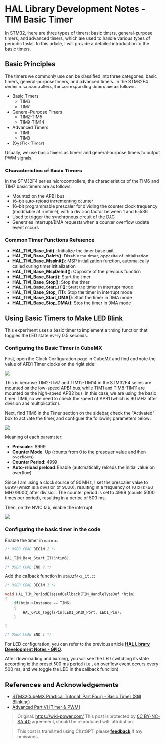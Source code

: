 # HAL Library Development Notes - TIM Basic Timer

In STM32, there are three types of timers: basic timers, general-purpose timers, and advanced timers, which are used to handle various types of periodic tasks. In this article, I will provide a detailed introduction to the basic timers.

## Basic Principles

The timers we commonly use can be classified into three categories: basic timers, general-purpose timers, and advanced timers. In the STM32F4 series microcontrollers, the corresponding timers are as follows:

- Basic Timers
  - TIM6
  - TIM7
- General-Purpose Timers
  - TIM2-TIM5
  - TIM9-TIM14
- Advanced Timers
  - TIM1
  - TIM8
- (SysTick Timer)

Usually, we use basic timers as timers and general-purpose timers to output PWM signals.

### Characteristics of Basic Timers

In the STM32F4 series microcontrollers, the characteristics of the TIM6 and TIM7 basic timers are as follows:

- Mounted on the APB1 bus
- 16-bit auto-reload incrementing counter
- 16-bit programmable prescaler for dividing the counter clock frequency (modifiable at runtime), with a division factor between 1 and 65536
- Used to trigger the synchronous circuit of the DAC
- Generates interrupt/DMA requests when a counter overflow update event occurs

### Common Timer Functions Reference

- **HAL_TIM_Base_Init()**: Initialize the timer base unit
- **HAL_TIM_Base_DeInit()**: Disable the timer, opposite of initialization
- **HAL_TIM_Base_MspInit()**: MSP initialization function, automatically called during timer initialization
- **HAL_TIM_Base_MspDeInit()**: Opposite of the previous function
- **HAL_TIM_Base_Start()**: Start the timer
- **HAL_TIM_Base_Stop()**: Stop the timer
- **HAL_TIM_Base_Start_IT()**: Start the timer in interrupt mode
- **HAL_TIM_Base_Stop_IT()**: Stop the timer in interrupt mode
- **HAL_TIM_Base_Start_DMA()**: Start the timer in DMA mode
- **HAL_TIM_Base_Stop_DMA()**: Stop the timer in DMA mode

## Using Basic Timers to Make LED Blink

This experiment uses a basic timer to implement a timing function that toggles the LED state every 0.5 seconds.

### Configuring the Basic Timer in CubeMX

First, open the Clock Configuration page in CubeMX and find and note the value of APB1 Timer clocks on the right side:

![](https://img.wiki-power.com/d/wiki-media/img/20210407152250.png)

This is because TIM2-TIM7 and TIM12-TIM14 in the STM32F4 series are mounted on the low-speed APB1 bus, while TIM1 and TIM8-TIM11 are mounted on the high-speed APB2 bus. In this case, we are using the basic timer TIM6, so we need to check the speed of APB1 (which is 90 MHz after division and multiplication).

Next, find TIM6 in the Timer section on the sidebar, check the "Activated" box to activate the timer, and configure the following parameters below:

![](https://img.wiki-power.com/d/wiki-media/img/20210407173136.png)

Meaning of each parameter:

- **Prescaler**: 8999
- **Counter Mode**: Up (counts from 0 to the prescaler value and then overflows)
- **Counter Period**: 4999
- **Auto-reload preload**: Enable (automatically reloads the initial value on overflow)

Since I am using a clock source of 90 MHz, I set the prescaler value to 8999 (which is a division of 9000), resulting in a frequency of 10 kHz (90 MHz/9000) after division. The counter period is set to 4999 (counts 5000 times per period), resulting in a period of 500 ms.

Then, on the NVIC tab, enable the interrupt:

![](https://img.wiki-power.com/d/wiki-media/img/20210407155959.png)

### Configuring the basic timer in the code

Enable the timer in `main.c`:

```c title="main.c"
/* USER CODE BEGIN 2 */

HAL_TIM_Base_Start_IT(&htim6);

/* USER CODE END 2 */
```

Add the callback function in `stm32f4xx_it.c`:

```c title="stm32f4xx_it.c"
/* USER CODE BEGIN 1 */

void HAL_TIM_PeriodElapsedCallback(TIM_HandleTypeDef *htim)
{
    if(htim->Instance == TIM6)
    {
        HAL_GPIO_TogglePin(LED1_GPIO_Port, LED1_Pin);
    }

}

/* USER CODE END 1 */
```

For LED configuration, you can refer to the previous article [**HAL Library Development Notes - GPIO**](https://wiki-power.com/HAL%E5%BA%93%E5%BC%80%E5%8F%91%E7%AC%94%E8%AE%B0%EF%BC%88%E4%BA%8C%EF%BC%89-GPIO).

After downloading and burning, you will see the LED switching its state according to the preset 500 ms period (i.e., an overflow event occurs every 500 ms, and we toggle the LED in the callback function).

## References and Acknowledgements

- [STM32CubeMX Practical Tutorial (Part Four) - Basic Timer (Still Blinking)](https://blog.csdn.net/weixin_43892323/article/details/104534920)
- [Advanced Part VI [Timer & PWM]](https://alchemicronin.github.io/posts/fd31d369/)

> Original: <https://wiki-power.com/>
> This post is protected by [CC BY-NC-SA 4.0](https://creativecommons.org/licenses/by/4.0/deed.en) agreement, should be reproduced with attribution.

> This post is translated using ChatGPT, please [**feedback**](https://github.com/linyuxuanlin/Wiki_MkDocs/issues/new) if any omissions.